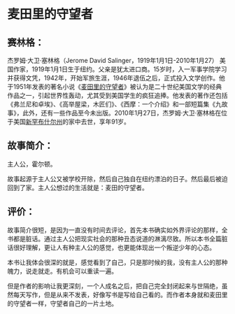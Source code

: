 # 麦田里的守望者

## 赛林格：

杰罗姆·大卫·塞林格（Jerome David Salinger，1919年1月1日-2010年1月27） 美国作家，1919年1月1日生于纽约。父亲是犹太进口商。15岁时，入一军事学院学习并获得文凭，1942年，开始军旅生涯，1946年退伍之后，正式投入文学创作。他于1951年发表的著名小说《[麦田里的守望者](https://baike.baidu.com/item/%E9%BA%A6%E7%94%B0%E9%87%8C%E7%9A%84%E5%AE%88%E6%9C%9B%E8%80%85)》被认为是二十世纪美国文学的经典作品之一，引起世界性轰动，尤其受到美国学生的疯狂追捧。他发表的著作还包括《弗兰尼和卓埃》、《高举屋梁，木匠们》、《西摩：一个介绍》和一部短篇集《九故事》，此外，还有一些作品至今未出版。2010年1月27日，杰罗姆·大卫·塞林格在位于美国[新罕布什尔州](https://baike.baidu.com/item/%E6%96%B0%E7%BD%95%E5%B8%83%E4%BB%80%E5%B0%94%E5%B7%9E)的家中去世，享年91岁。

## 故事简介：

主人公，霍尔顿。

故事起源于主人公又被学校开除，然后自己独自在纽约漂泊的日子。然后最后被迫回到了家。主人公想过的生活就是：麦田的守望者。

## 评价：

故事简介很短，是因为一直没有时间去评论，首先本书确实如外界评论的那样，全书都是脏话。通过主人公把现实社会的那种丑态说道的淋漓尽致。所以本书全篇脏话很好理解，更让人有种主人公的感觉，也更能体现出一个叛逆少年的心态。

本书让我体会很深的就是，感觉看到了自己，只是那时候的我，没有主人公的那种魄力，说走就走。有机会可以重读一遍。

但是作者的影响让我更深刻，一个人成名之后，把自己完全封闭起来与世隔绝，虽然每天写作，但是从来不发表，好像写书是写给自己看的。而作者本身就和麦田里的守望者一样，守望者自己的一片土地。

